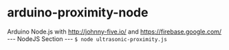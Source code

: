# arduino-proximity-node
Arduino Node.js with http://johnny-five.io/ and https://firebase.google.com/ --- NodeJS Section ---
``` $ node ultrasonic-proximity.js ```